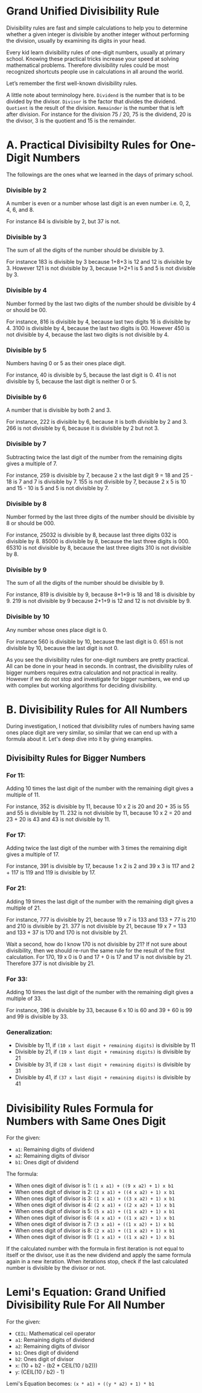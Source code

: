 # Grand Unified Divisibility Rule

Divisibility rules are fast and simple calculations to help you to determine whether a given integer is divisible by another integer without performing the division, usually by examining its digits in your head.

Every kid learn divisibility rules of one-digit numbers, usually at primary school. Knowing these practical tricks increase your speed at solving mathematical problems. Therefore divisibility rules could be most recognized shortcuts people use in calculations in all around the world.

Let’s remember the first well-known divisibility rules.

A little note about terminology here. `Dividend` is the number that is to be divided by the divisor. `Divisor` is the factor that divides the dividend. `Quotient` is the result of the division. `Remainder` is the number that is left after division. For instance for the division 75 / 20, 75 is the dividend, 20 is the divisor, 3 is the quotient and 15 is the remainder.

# A. Practical Divisibilty Rules for One-Digit Numbers

The followings are the ones what we learned in the days of primary school. 

### Divisible by 2
A number is even or a number whose last digit is an even number i.e. 0, 2, 4, 6, and 8. 

For instance 84 is divisible by 2, but 37 is not.

### Divisible by 3
The sum of all the digits of the number should be divisible by 3. 

For instance 183 is divisible by 3 because 1+8+3 is 12 and 12 is divisible by 3. However 121 is not divisible by 3, because 1+2+1 is 5 and 5 is not divisible by 3.

### Divisible by 4
Number formed by the last two digits of the number should be divisible by 4 or should be 00. 

For instance, 816 is divisible by 4, because last two digits 16 is divisible by 4. 3100 is divisible by 4, because the last two digits is 00. However 450 is not divisible by 4, because the last two digits is not divisible by 4.

### Divisible by 5
Numbers having 0 or 5 as their ones place digit. 

For instance, 40 is divisible by 5, because the last digit is 0. 41 is not divisible by 5, because the last digit is neither 0 or 5.

### Divisible by 6
A number that is divisible by both 2 and 3. 

For instance, 222 is divisible by 6, because it is both divisible by 2 and 3. 266 is not divisible by 6, because it is divisible by 2 but not 3.

### Divisible by 7
Subtracting twice the last digit of the number from the remaining digits gives a multiple of 7. 

For instance, 259 is divisible by 7, because 2 x the last digit 9 = 18 and 25 - 18 is 7 and 7 is divisible by 7. 155 is not divisible by 7, because 2 x 5 is 10 and 15 - 10 is 5 and 5 is not divisible by 7. 

### Divisible by 8
Number formed by the last three digits of the number should be divisible by 8 or should be 000. 

For instance, 25032 is divisible by 8, because last three digits 032 is divisible by 8. 85000 is divisible by 8, because the last three digits is 000. 65310 is not divisible by 8, because the last three digits 310 is not divisible by 8.

### Divisible by 9
The sum of all the digits of the number should be divisible by 9. 

For instance, 819 is divisible by 9, because 8+1+9 is 18 and 18 is divisible by 9. 219 is not divisible by 9 because 2+1+9 is 12 and 12 is not divisible by 9.

### Divisible by 10
Any number whose ones place digit is 0. 

For instance 560 is divisible by 10, because the last digit is 0. 651 is not divisible by 10, because the last digit is not 0. 

As you see the divisibility rules for one-digit numbers are pretty practical. All can be done in your head in seconds. In contrast, the divisibility rules of bigger numbers requires extra calculation and not practical in reality. However if we do not stop and investigate for bigger numbers, we end up with complex but working algorithms for deciding divisibility.

# B. Divisibility Rules for All Numbers

During investigation, I noticed that divisibility rules of numbers having same ones place digit are very similar, so similar that we can end up with a formula about it. Let's deep dive into it by giving examples.

## Divisibilty Rules for Bigger Numbers

### For 11:
Adding 10 times the last digit of the number with the remaining digit gives a multiple of 11. 

For instance, 352 is divisible by 11, because 10 x 2 is 20 and 20 + 35 is 55 and 55 is divisible by 11. 232 is not divisible by 11, because 10 x 2 = 20 and 23 + 20 is 43 and 43 is not divisible by 11.

### For 17:
Adding twice the last digit of the number with 3 times the remaining digit gives a multiple of 17. 

For instance, 391 is divisible by 17, because 1 x 2 is 2 and 39 x 3 is 117 and 2 + 117 is 119 and 119 is divisible by 17. 

### For 21:
Adding 19 times the last digit of the number with the remaining digit gives a multiple of 21. 

For instance, 777 is divisible by 21, because 19 x 7 is 133 and 133 + 77 is 210 and 210 is divisible by 21. 377 is not divisible by 21, because 19 x 7 = 133 and 133 + 37 is 170 and 170 is not divisible by 21.

Wait a second, how do I know 170 is not divisible by 21? If not sure about divisibility, then we should re-run the same rule for the result of the first calculation. For 170, 19 x 0 is 0 and 17 + 0 is 17 and 17 is not divisible by 21. Therefore 377 is not divisible by 21.

### For 33:
Adding 10 times the last digit of the number with the remaining digit gives a multiple of 33. 

For instance, 396 is divisible by 33, because 6 x 10 is 60 and 39 + 60 is 99 and 99 is divisible by 33. 

### Generalization:

* Divisible by 11, if `(10 x last digit + remaining digits)` is divisible by 11
* Divisible by 21, if `(19 x last digit + remaining digits)` is divisible by 21
* Divisible by 31, if `(28 x last digit + remaining digits)` is divisible by 31
* Divisible by 41, if `(37 x last digit + remaining digits)` is divisible by 41

# Divisibility Rules Formula for Numbers with Same Ones Digit

For the given:
* `a1`: Remaining digits of dividend
* `a2`: Remaining digits of divisor
* `b1`: Ones digit of dividend
 
The formula:
* When ones digit of divisor is 1: `(1 x a1) + ((9 x a2) + 1) x b1`
* When ones digit of divisor is 2: `(2 x a1) + ((4 x a2) + 1) x b1`
* When ones digit of divisor is 3: `(1 x a1) + ((3 x a2) + 1) x b1`
* When ones digit of divisor is 4: `(2 x a1) + ((2 x a2) + 1) x b1`
* When ones digit of divisor is 5: `(5 x a1) + ((1 x a2) + 1) x b1`
* When ones digit of divisor is 6: `(4 x a1) + ((1 x a2) + 1) x b1`
* When ones digit of divisor is 7: `(3 x a1) + ((1 x a2) + 1) x b1`
* When ones digit of divisor is 8: `(2 x a1) + ((1 x a2) + 1) x b1`
* When ones digit of divisor is 9: `(1 x a1) + ((1 x a2) + 1) x b1`
 
If the calculated number with the formula in first iteration is not equal to itself or the divisor, use it as the new dividend and apply the same formula again in a new iteration. When iterations stop, check if the last calculated number is divisible by the divisor or not.
 
# Lemi's Equation: Grand Unified Divisibility Rule For All Number
For the given:
* `CEIL`: Mathematical ceil operator
* `a1`: Remaining digits of dividend
* `a2`: Remaining digits of divisor
* `b1`: Ones digit of dividend
* `b2`: Ones digit of divisor
* `x`: (10 + b2  - (b2 * CEIL(10 / b2)))
* `y`: (CEIL(10 / b2) - 1)

Lemi's Equation becomes:
`(x * a1) + ((y * a2) + 1) * b1`









